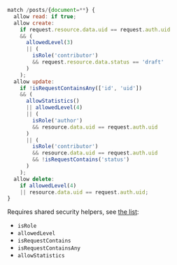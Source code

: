 ```js
match /posts/{document=**} {
  allow read: if true;
  allow create:
    if request.resource.data.uid == request.auth.uid
    && (
      allowedLevel(3)
      || (
        isRole('contributor')
        && request.resource.data.status == 'draft'
      )
    );
  allow update:
    if !isRequestContainsAny(['id', 'uid'])
    && (
      allowStatistics()
      || allowedLevel(4)
      || (
        isRole('author')
        && resource.data.uid == request.auth.uid
      )
      || (
        isRole('contributor')
        && resource.data.uid == request.auth.uid
        && !isRequestContains('status')
      )
    );
  allow delete:
    if allowedLevel(4)
    || resource.data.uid == request.auth.uid;
}
```

Requires shared security helpers, see [the list](/guide/security-helpers):
- `isRole`
- `allowedLevel`
- `isRequestContains`
- `isRequestContainsAny`
- `allowStatistics`
